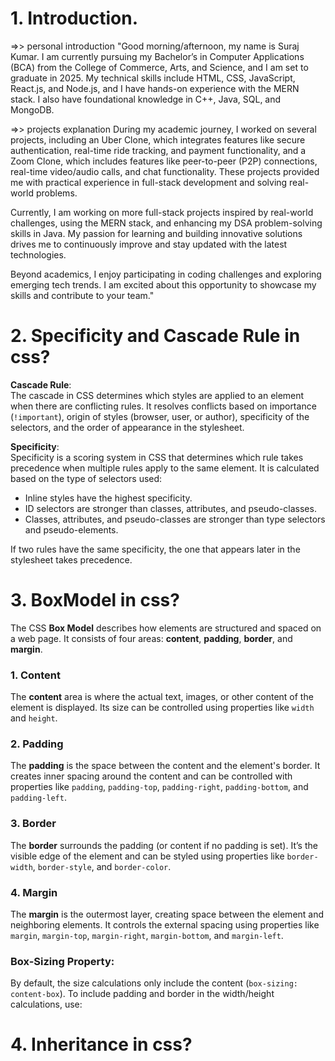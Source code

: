 
# 1. Introduction.

=>> personal introduction
"Good morning/afternoon, my name is Suraj Kumar. I am currently pursuing my Bachelor’s in Computer Applications (BCA) from the College of Commerce, Arts, and Science, and I am set to graduate in 2025. My technical skills include HTML, CSS, JavaScript, React.js, and Node.js, and I have hands-on experience with the MERN stack. I also have foundational knowledge in C++, Java, SQL, and MongoDB.

=>> projects explanation
During my academic journey, I worked on several projects, including an Uber Clone, which integrates features like secure authentication, real-time ride tracking, and payment functionality, and a Zoom Clone, which includes features like peer-to-peer (P2P) connections, real-time video/audio calls, and chat functionality. These projects provided me with practical experience in full-stack development and solving real-world problems.

Currently, I am working on more full-stack projects inspired by real-world challenges, using the MERN stack, and enhancing my DSA problem-solving skills in Java. My passion for learning and building innovative solutions drives me to continuously improve and stay updated with the latest technologies.

Beyond academics, I enjoy participating in coding challenges and exploring emerging tech trends. I am excited about this opportunity to showcase my skills and contribute to your team."

# 2. Specificity and Cascade Rule in css?

**Cascade Rule**:  
The cascade in CSS determines which styles are applied to an element when there are conflicting rules. It resolves conflicts based on importance (`!important`), origin of styles (browser, user, or author), specificity of the selectors, and the order of appearance in the stylesheet.

**Specificity**:  
Specificity is a scoring system in CSS that determines which rule takes precedence when multiple rules apply to the same element. It is calculated based on the type of selectors used:  
- Inline styles have the highest specificity.  
- ID selectors are stronger than classes, attributes, and pseudo-classes.  
- Classes, attributes, and pseudo-classes are stronger than type selectors and pseudo-elements.

If two rules have the same specificity, the one that appears later in the stylesheet takes precedence.

# 3. BoxModel in css?

The CSS **Box Model** describes how elements are structured and spaced on a web page. It consists of four areas: **content**, **padding**, **border**, and **margin**.

### **1. Content**
The **content** area is where the actual text, images, or other content of the element is displayed. Its size can be controlled using properties like `width` and `height`.

### **2. Padding**
The **padding** is the space between the content and the element's border. It creates inner spacing around the content and can be controlled with properties like `padding`, `padding-top`, `padding-right`, `padding-bottom`, and `padding-left`.

### **3. Border**
The **border** surrounds the padding (or content if no padding is set). It’s the visible edge of the element and can be styled using properties like `border-width`, `border-style`, and `border-color`.

### **4. Margin**
The **margin** is the outermost layer, creating space between the element and neighboring elements. It controls the external spacing using properties like `margin`, `margin-top`, `margin-right`, `margin-bottom`, and `margin-left`.

### **Box-Sizing Property**:
By default, the size calculations only include the content (`box-sizing: content-box`). To include padding and border in the width/height calculations, use:

# 4. Inheritance in css?